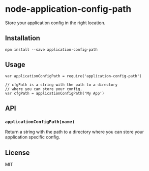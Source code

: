 node-application-config-path
============================

Store your application config in the right location.

Installation
------------

    npm install --save application-config-path

Usage
-----

    var applicationConfigPath = require('application-config-path')

    // cfgPath is a string with the path to a directory
    // where you can store your config.
    var cfgPath = applicationConfigPath('My App')

API
---

### `applicationConfigPath(name)`

Return a string with the path to a directory where you can store your application specific config.

License
-------

MIT
